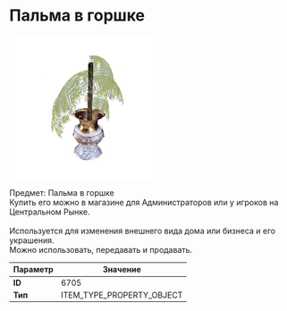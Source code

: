 # Пальма в горшке

![Item Image](../img/6705.webp?raw=true)

Предмет: Пальма в горшке<br>Купить его можно в магазине для Администраторов или у игроков на Центральном Рынке.<br><br>Используется для изменения внешнего вида дома или бизнеса и его украшения.<br>Можно использовать, передавать и продавать.


| Параметр | Значение |
|----------|----------|
| **ID** | 6705 |
| **Тип** | ITEM_TYPE_PROPERTY_OBJECT |

